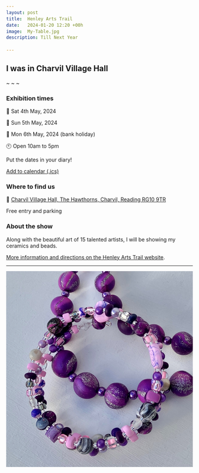 ```yaml
---
layout: post
title:  Henley Arts Trail
date:   2024-01-20 12:20 +00h
image:  My-Table.jpg
description: Till Next Year

---
```


## I was in Charvil Village Hall

~ ~ ~

### Exhibition times

📆 Sat 4th May, 2024

📆 Sun 5th May, 2024 

📆 Mon 6th May, 2024 (bank holiday)

🕙 Open 10am to 5pm

Put the dates in your diary!

[Add to calendar (.ics)](/calendar/hats.ics)

### Where to find us

📍 [Charvil Village Hall, The Hawthorns, Charvil, Reading RG10 9TR](https://goo.gl/maps/EUwkoS1fJapzpqPHA)

Free entry and parking

### About the show

Along with the beautiful art of 15 talented artists, I will be showing my ceramics and beads.

[More information and directions on the Henley Arts Trail website](https://www.henleyartstrail.com/19-twyford-studios.html).

----

![Necklaces](/images/HAT-2.jpg)
